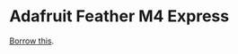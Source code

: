 # Adafruit Feather M4 Express
[Borrow this](../../../../issues/new?title=Borrow%20request&body=Adafruit%20Feather%20M4%20Express&labels=new).
